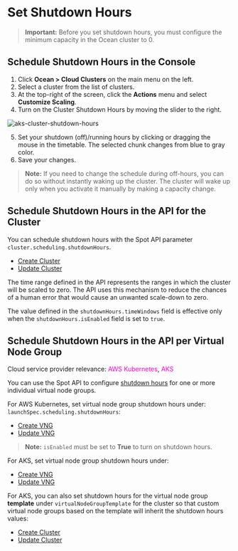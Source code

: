# Set Shutdown Hours

>**Important:** Before you set shutdown hours, you must configure the minimum capacity in the Ocean cluster to 0.

## Schedule Shutdown Hours in the Console

1. Click **Ocean > Cloud Clusters** on the main menu on the left.
2. Select a cluster from the list of clusters.
3. At the top-right of the screen, click the **Actions** menu and select **Customize Scaling**.
4. Turn on the Cluster Shutdown Hours by moving the slider to the right.

![aks-cluster-shutdown-hours](https://github.com/user-attachments/assets/4561cd2f-598f-4896-9f62-43ac6f83184e)

5. Set your shutdown (off)/running hours by clicking or dragging the mouse in the timetable. The selected chunk changes from blue to gray color.
6. Save your changes.

>**Note:** If you need to change the schedule during off-hours, you can do so without instantly waking up the cluster. The cluster will wake up only when you activate it manually by making a capacity change.

## Schedule Shutdown Hours in the API for the Cluster

You can schedule shutdown hours with the Spot API parameter `cluster.scheduling.shutdownHours`. 

* [Create Cluster](https://docs.spot.io/api/#tag/Ocean-AKS/operation/oceanAKSClusterCreate)
* [Update Cluster](https://docs.spot.io/api/#tag/Ocean-AKS/operation/oceanAKSClusterUpdate)

The time range defined in the API represents the ranges in which the cluster will be scaled to zero. 
The API uses this mechanism to reduce the chances of a human error that would cause an unwanted scale-down to zero.

The value defined in the `shutdownHours.timeWindows` field is effective only when the `shutdownHours.isEnabled` field is set to `true`.

## Schedule Shutdown Hours in the API per Virtual Node Group

Cloud service provider relevance: <font color="#FC01CC">AWS Kubernetes</font>, <font color="#FC01CC">AKS</font>  

You can use the Spot API to configure [shutdown hours](ocean/features/running-hours?id=shutdown-hours-per-vng) for one or more individual virtual node groups.

For AWS Kubernetes, set virtual node group shutdown hours under: `launchSpec.scheduling.shutdownHours`:
* [Create VNG](https://docs.spot.io/api/#operation/OceanAWSLaunchSpecCreate)
* [Update VNG](https://docs.spot.io/api/#operation/OceanAWSLaunchSpecUpdate)

>**Note:** `isEnabled` must be set to **True** to turn on shutdown hours.

For AKS, set virtual node group shutdown hours under:
* [Create VNG](https://docs.spot.io/api/#tag/Ocean-AKS/operation/oceanAKSVirtualNodeGroupCreate)
* [Update VNG](https://docs.spot.io/api/#tag/Ocean-AKS/operation/oceanAKSVirtualNodeGroupUpdate)

For AKS, you can also set shutdown hours for the virtual node group **template** under `virtualNodeGroupTemplate` for the cluster so that custom virtual node groups based on the template will inherit the shutdown hours values:
* [Create Cluster](https://docs.spot.io/api/#tag/Ocean-AKS/operation/oceanAKSClusterCreate)
* [Update Cluster](https://docs.spot.io/api/#tag/Ocean-AKS/operation/oceanAKSClusterUpdate)




